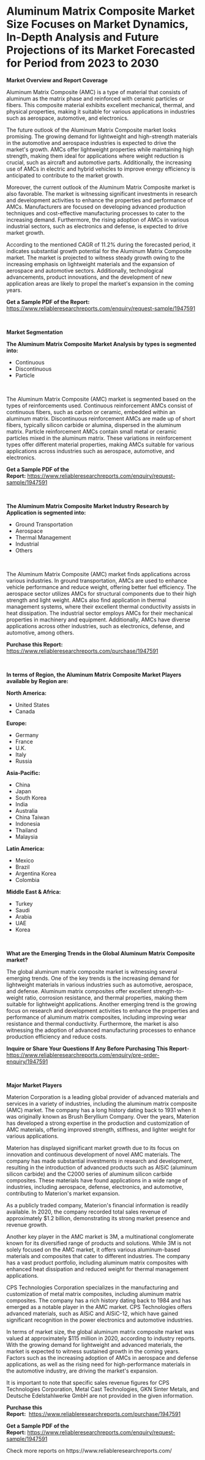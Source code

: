 <p><h1>Aluminum Matrix Composite Market Size Focuses on Market Dynamics, In-Depth Analysis and Future Projections of its Market Forecasted for Period from 2023 to 2030</h1></p><p><strong>Market Overview and Report Coverage</strong></p>
<p><p>Aluminum Matrix Composite (AMC) is a type of material that consists of aluminum as the matrix phase and reinforced with ceramic particles or fibers. This composite material exhibits excellent mechanical, thermal, and physical properties, making it suitable for various applications in industries such as aerospace, automotive, and electronics.</p><p>The future outlook of the Aluminum Matrix Composite market looks promising. The growing demand for lightweight and high-strength materials in the automotive and aerospace industries is expected to drive the market's growth. AMCs offer lightweight properties while maintaining high strength, making them ideal for applications where weight reduction is crucial, such as aircraft and automotive parts. Additionally, the increasing use of AMCs in electric and hybrid vehicles to improve energy efficiency is anticipated to contribute to the market growth.</p><p>Moreover, the current outlook of the Aluminum Matrix Composite market is also favorable. The market is witnessing significant investments in research and development activities to enhance the properties and performance of AMCs. Manufacturers are focused on developing advanced production techniques and cost-effective manufacturing processes to cater to the increasing demand. Furthermore, the rising adoption of AMCs in various industrial sectors, such as electronics and defense, is expected to drive market growth.</p><p>According to the mentioned CAGR of 11.2% during the forecasted period, it indicates substantial growth potential for the Aluminum Matrix Composite market. The market is projected to witness steady growth owing to the increasing emphasis on lightweight materials and the expansion of aerospace and automotive sectors. Additionally, technological advancements, product innovations, and the development of new application areas are likely to propel the market's expansion in the coming years.</p></p>
<p><strong>Get a Sample PDF of the Report:</strong> <a href="https://www.reliableresearchreports.com/enquiry/request-sample/1947591">https://www.reliableresearchreports.com/enquiry/request-sample/1947591</a></p>
<p>&nbsp;</p>
<p><strong>Market Segmentation</strong></p>
<p><strong>The Aluminum Matrix Composite Market Analysis by types is segmented into:</strong></p>
<p><ul><li>Continuous</li><li>Discontinuous</li><li>Particle</li></ul></p>
<p>&nbsp;</p>
<p><p>The Aluminum Matrix Composite (AMC) market is segmented based on the types of reinforcements used. Continuous reinforcement AMCs consist of continuous fibers, such as carbon or ceramic, embedded within an aluminum matrix. Discontinuous reinforcement AMCs are made up of short fibers, typically silicon carbide or alumina, dispersed in the aluminum matrix. Particle reinforcement AMCs contain small metal or ceramic particles mixed in the aluminum matrix. These variations in reinforcement types offer different material properties, making AMCs suitable for various applications across industries such as aerospace, automotive, and electronics.</p></p>
<p><strong>Get a Sample PDF of the Report:</strong>&nbsp;<a href="https://www.reliableresearchreports.com/enquiry/request-sample/1947591">https://www.reliableresearchreports.com/enquiry/request-sample/1947591</a></p>
<p>&nbsp;</p>
<p><strong>The Aluminum Matrix Composite Market Industry Research by Application is segmented into:</strong></p>
<p><ul><li>Ground Transportation</li><li>Aerospace</li><li>Thermal Management</li><li>Industrial</li><li>Others</li></ul></p>
<p>&nbsp;</p>
<p><p>The Aluminum Matrix Composite (AMC) market finds applications across various industries. In ground transportation, AMCs are used to enhance vehicle performance and reduce weight, offering better fuel efficiency. The aerospace sector utilizes AMCs for structural components due to their high strength and light weight. AMCs also find application in thermal management systems, where their excellent thermal conductivity assists in heat dissipation. The industrial sector employs AMCs for their mechanical properties in machinery and equipment. Additionally, AMCs have diverse applications across other industries, such as electronics, defense, and automotive, among others.</p></p>
<p><strong>Purchase this Report:</strong>&nbsp; <a href="https://www.reliableresearchreports.com/purchase/1947591">https://www.reliableresearchreports.com/purchase/1947591</a></p>
<p>&nbsp;</p>
<p><strong>In terms of Region, the Aluminum Matrix Composite Market Players available by Region are:</strong></p>
<p>
    <p> <strong> North America: </strong>
        <ul>
            <li>United States</li>
            <li>Canada</li>
        </ul>
        </p> 
    <p> <strong> Europe: </strong>
        <ul>
            <li>Germany</li>
            <li>France</li>
            <li>U.K.</li>
            <li>Italy</li>
            <li>Russia</li>
        </ul>
        </p> 
    <p> <strong> Asia-Pacific: </strong>
        <ul>
            <li>China</li>
            <li>Japan</li>
            <li>South Korea</li>
            <li>India</li>
            <li>Australia</li>
            <li>China Taiwan</li>
            <li>Indonesia</li>
            <li>Thailand</li>
            <li>Malaysia</li>
        </ul>
        </p> 
    <p> <strong> Latin America: </strong>
        <ul>
            <li>Mexico</li>
            <li>Brazil</li>
            <li>Argentina Korea</li>
            <li>Colombia</li>
        </ul>
        </p> 
    <p> <strong> Middle East & Africa: </strong>
        <ul>
            <li>Turkey</li>
            <li>Saudi</li>
            <li>Arabia</li>
            <li>UAE</li>
            <li>Korea</li>
        </ul>
    </p>
    </p>
<p>&nbsp;</p>
<p><strong>What are the Emerging Trends in the Global Aluminum Matrix Composite market?</strong></p>
<p><p>The global aluminum matrix composite market is witnessing several emerging trends. One of the key trends is the increasing demand for lightweight materials in various industries such as automotive, aerospace, and defense. Aluminum matrix composites offer excellent strength-to-weight ratio, corrosion resistance, and thermal properties, making them suitable for lightweight applications. Another emerging trend is the growing focus on research and development activities to enhance the properties and performance of aluminum matrix composites, including improving wear resistance and thermal conductivity. Furthermore, the market is also witnessing the adoption of advanced manufacturing processes to enhance production efficiency and reduce costs.</p></p>
<p><strong>Inquire or Share Your Questions If Any Before Purchasing This Report</strong>- <a href="https://www.reliableresearchreports.com/enquiry/pre-order-enquiry/1947591">https://www.reliableresearchreports.com/enquiry/pre-order-enquiry/1947591</a></p>
<p>&nbsp;</p>
<p><strong>Major Market Players</strong></p>
<p><p>Materion Corporation is a leading global provider of advanced materials and services in a variety of industries, including the aluminum matrix composite (AMC) market. The company has a long history dating back to 1931 when it was originally known as Brush Beryllium Company. Over the years, Materion has developed a strong expertise in the production and customization of AMC materials, offering improved strength, stiffness, and lighter weight for various applications.</p><p>Materion has displayed significant market growth due to its focus on innovation and continuous development of novel AMC materials. The company has made substantial investments in research and development, resulting in the introduction of advanced products such as AlSiC (aluminum silicon carbide) and the C2000 series of aluminum silicon carbide composites. These materials have found applications in a wide range of industries, including aerospace, defense, electronics, and automotive, contributing to Materion's market expansion.</p><p>As a publicly traded company, Materion's financial information is readily available. In 2020, the company recorded total sales revenue of approximately $1.2 billion, demonstrating its strong market presence and revenue growth.</p><p>Another key player in the AMC market is 3M, a multinational conglomerate known for its diversified range of products and solutions. While 3M is not solely focused on the AMC market, it offers various aluminum-based materials and composites that cater to different industries. The company has a vast product portfolio, including aluminum matrix composites with enhanced heat dissipation and reduced weight for thermal management applications.</p><p>CPS Technologies Corporation specializes in the manufacturing and customization of metal matrix composites, including aluminum matrix composites. The company has a rich history dating back to 1984 and has emerged as a notable player in the AMC market. CPS Technologies offers advanced materials, such as AlSiC and AlSiC-12, which have gained significant recognition in the power electronics and automotive industries.</p><p>In terms of market size, the global aluminum matrix composite market was valued at approximately $115 million in 2020, according to industry reports. With the growing demand for lightweight and advanced materials, the market is expected to witness sustained growth in the coming years. Factors such as the increasing adoption of AMCs in aerospace and defense applications, as well as the rising need for high-performance materials in the automotive industry, are driving the market's expansion.</p><p>It is important to note that specific sales revenue figures for CPS Technologies Corporation, Metal Cast Technologies, GKN Sinter Metals, and Deutsche Edelstahlwerke GmbH are not provided in the given information.</p></p>
<p><strong>Purchase this Report:</strong>&nbsp;&nbsp;<a href="https://www.reliableresearchreports.com/purchase/1947591">https://www.reliableresearchreports.com/purchase/1947591</a></p>
<p></p>
<p><strong>Get a Sample PDF of the Report:</strong>&nbsp;<a href="https://www.reliableresearchreports.com/enquiry/request-sample/1947591">https://www.reliableresearchreports.com/enquiry/request-sample/1947591</a></p>
<p>Check more reports on https://www.reliableresearchreports.com/</p>